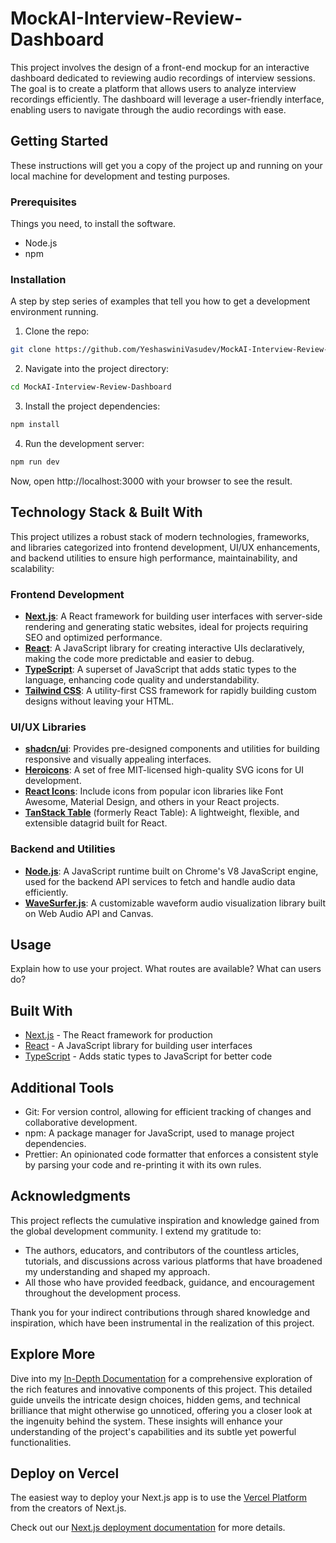 # MockAI-Interview-Review-Dashboard


This project involves the design of a front-end mockup for an interactive dashboard dedicated to reviewing audio recordings of interview sessions. The goal is to create a platform that allows users to analyze interview recordings efficiently. The dashboard will leverage a user-friendly interface, enabling users to navigate through the audio recordings with ease.

## Getting Started
These instructions will get you a copy of the project up and running on your local machine for development and testing purposes.

### Prerequisites

Things you need, to install the software.

- Node.js
- npm

### Installation

A step by step series of examples that tell you how to get a development environment running.

1. Clone the repo:
```bash
git clone https://github.com/YeshaswiniVasudev/MockAI-Interview-Review-Dashboard.git
```
2. Navigate into the project directory:
```bash
cd MockAI-Interview-Review-Dashboard
```
3. Install the project dependencies:
```bash
npm install
```
4. Run the development server:
```bash
npm run dev
```

Now, open http://localhost:3000 with your browser to see the result.

## Technology Stack & Built With

This project utilizes a robust stack of modern technologies, frameworks, and libraries categorized into frontend development, UI/UX enhancements, and backend utilities to ensure high performance, maintainability, and scalability:

### Frontend Development
- **[Next.js](https://nextjs.org/)**: A React framework for building user interfaces with server-side rendering and generating static websites, ideal for projects requiring SEO and optimized performance.
- **[React](https://reactjs.org/)**: A JavaScript library for creating interactive UIs declaratively, making the code more predictable and easier to debug.
- **[TypeScript](https://www.typescriptlang.org/)**: A superset of JavaScript that adds static types to the language, enhancing code quality and understandability.
- **[Tailwind CSS](https://tailwindcss.com/)**: A utility-first CSS framework for rapidly building custom designs without leaving your HTML.

### UI/UX Libraries
- **[shadcn/ui](https://github.com/shadcn/ui)**: Provides pre-designed components and utilities for building responsive and visually appealing interfaces.
- **[Heroicons](https://heroicons.com/)**: A set of free MIT-licensed high-quality SVG icons for UI development.
- **[React Icons](https://react-icons.github.io/react-icons/)**: Include icons from popular icon libraries like Font Awesome, Material Design, and others in your React projects.
- **[TanStack Table](https://tanstack.com/table/v8)** (formerly React Table): A lightweight, flexible, and extensible datagrid built for React.

### Backend and Utilities
- **[Node.js](https://nodejs.org/)**: A JavaScript runtime built on Chrome's V8 JavaScript engine, used for the backend API services to fetch and handle audio data efficiently.
- **[WaveSurfer.js](https://wavesurfer-js.org/)**: A customizable waveform audio visualization library built on Web Audio API and Canvas.



## Usage
Explain how to use your project. What routes are available? What can users do?

## Built With
- [Next.js](https://nextjs.org/) - The React framework for production
- [React](https://reactjs.org/) - A JavaScript library for building user interfaces
- [TypeScript](https://www.typescriptlang.org/) - Adds static types to JavaScript for better code

## Additional Tools
- Git: For version control, allowing for efficient tracking of changes and collaborative development.
- npm: A package manager for JavaScript, used to manage project dependencies.
- Prettier: An opinionated code formatter that enforces a consistent style by parsing your code and re-printing it with its own rules.

## Acknowledgments

This project reflects the cumulative inspiration and knowledge gained from the global development community. I extend my gratitude to:


- The authors, educators, and contributors of the countless articles, tutorials, and discussions across various platforms that have broadened my understanding and shaped my approach.
- All those who have provided feedback, guidance, and encouragement throughout the development process.

Thank you for your indirect contributions through shared knowledge and inspiration, which have been instrumental in the realization of this project.

## Explore More

Dive into my [In-Depth Documentation](./detailed-documentation.md) for a comprehensive exploration of the rich features and innovative components of this project. This detailed guide unveils the intricate design choices, hidden gems, and technical brilliance that might otherwise go unnoticed, offering you a closer look at the ingenuity behind the system. These insights will enhance your understanding of the project's capabilities and its subtle yet powerful functionalities.


## Deploy on Vercel

The easiest way to deploy your Next.js app is to use the [Vercel Platform](https://vercel.com/new?utm_medium=default-template&filter=next.js&utm_source=create-next-app&utm_campaign=create-next-app-readme) from the creators of Next.js.

Check out our [Next.js deployment documentation](https://nextjs.org/docs/deployment) for more details.
